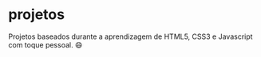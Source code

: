 # projetos
Projetos baseados durante a aprendizagem de HTML5, CSS3 e Javascript com toque pessoal. 😄
